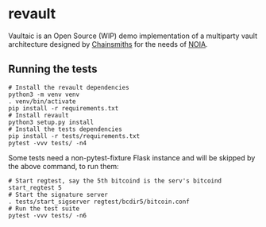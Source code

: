 # revault

Vaultaic is an Open Source (WIP) demo implementation of a multiparty vault
architecture designed by [Chainsmiths](http://chainsmiths.com) for the needs of
[NOIA](http://www.noiacapital.com/).

## Running the tests

```
# Install the revault dependencies
python3 -m venv venv
. venv/bin/activate
pip install -r requirements.txt
# Install revault
python3 setup.py install
# Install the tests dependencies
pip install -r tests/requirements.txt
pytest -vvv tests/ -n4
```

Some tests need a non-pytest-fixture Flask instance and will be skipped by the
above command, to run them:
```
# Start regtest, say the 5th bitcoind is the serv's bitcoind
start_regtest 5
# Start the signature server
. tests/start_sigserver regtest/bcdir5/bitcoin.conf
# Run the test suite
pytest -vvv tests/ -n6
```
